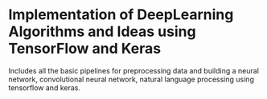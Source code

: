 # Implementation of DeepLearning Algorithms and Ideas using TensorFlow and Keras

Includes all the basic pipelines for preprocessing data and building a neural network, convolutional neural network, natural language processing using tensorflow and keras.
